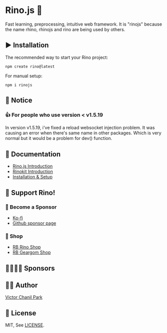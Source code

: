 # Rino.js 🦏

Fast learning, preprocessing, intuitive web framework. It is "rinojs" because the name rhino, rhinojs and rino are being used by others.

## ▶️ Installation

The recommended way to start your Rino project:

```
npm create rino@latest
```

For manual setup:

```
npm i rinojs
```

## 📢 Notice

### 👍 For people who use version < v1.5.19

In version v1.5.19, i've fixed a reload websocket injection problem.
It was causing an error when there's same name in other packages.
Which is very normal but it would be a problem for dev() function.

## 📖 Documentation

- [Rino.js Introduction](https://rinojs.org/documents/introduction.html)
- [Rinokit Introduction](https://rinojs.org/documents/rinokit.html)
- [Installation & Setup](https://rinojs.org/documents/installation.html)

## 💪 Support Rino!

### 👼 Become a Sponsor

- [Ko-fi](https://ko-fi.com/opdev1004)
- [Github sponsor page](https://github.com/sponsors/opdev1004)

### 🎁 Shop

- [RB Rino Shop](https://www.redbubble.com/shop/ap/149559711)
- [RB Geargom Shop](https://www.redbubble.com/people/Geargom/shop)

## 👨‍👩‍👧‍👦 **Sponsors**

## 👨‍💻 Author

[Victor Chanil Park](https://github.com/opdev1004)

## 💯 License

MIT, See [LICENSE](./LICENSE).
